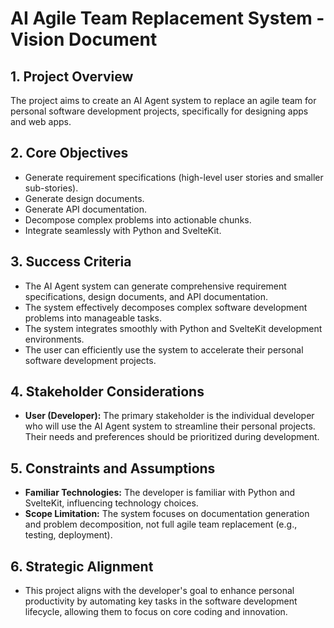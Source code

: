 # AI Agile Team Replacement System - Vision Document

## 1. Project Overview

The project aims to create an AI Agent system to replace an agile team for personal software development projects, specifically for designing apps and web apps.

## 2. Core Objectives

*   Generate requirement specifications (high-level user stories and smaller sub-stories).
*   Generate design documents.
*   Generate API documentation.
*   Decompose complex problems into actionable chunks.
*   Integrate seamlessly with Python and SvelteKit.

## 3. Success Criteria

*   The AI Agent system can generate comprehensive requirement specifications, design documents, and API documentation.
*   The system effectively decomposes complex software development problems into manageable tasks.
*   The system integrates smoothly with Python and SvelteKit development environments.
*   The user can efficiently use the system to accelerate their personal software development projects.

## 4. Stakeholder Considerations

*   **User (Developer):** The primary stakeholder is the individual developer who will use the AI Agent system to streamline their personal projects. Their needs and preferences should be prioritized during development.

## 5. Constraints and Assumptions

*   **Familiar Technologies:** The developer is familiar with Python and SvelteKit, influencing technology choices.
*   **Scope Limitation:** The system focuses on documentation generation and problem decomposition, not full agile team replacement (e.g., testing, deployment).

## 6. Strategic Alignment

*   This project aligns with the developer's goal to enhance personal productivity by automating key tasks in the software development lifecycle, allowing them to focus on core coding and innovation.